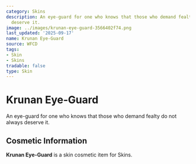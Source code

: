 ```yaml
---
category: Skins
description: An eye-guard for one who knows that those who demand fealty do not always
  deserve it.
image: ../images/krunan-eye-guard-3566402f74.png
last_updated: '2025-09-17'
name: Krunan Eye-Guard
source: WFCD
tags:
- Skin
- Skins
tradable: false
type: Skin
---
```


# Krunan Eye-Guard

An eye-guard for one who knows that those who demand fealty do not always deserve it.

## Cosmetic Information

**Krunan Eye-Guard** is a skin cosmetic item for Skins.

